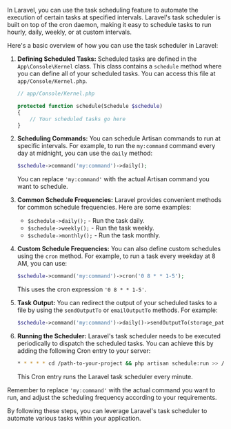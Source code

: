 In Laravel, you can use the task scheduling feature to automate the execution of certain tasks at specified intervals. Laravel's task scheduler is built on top of the cron daemon, making it easy to schedule tasks to run hourly, daily, weekly, or at custom intervals.

Here's a basic overview of how you can use the task scheduler in Laravel:

1. **Defining Scheduled Tasks:**
   Scheduled tasks are defined in the `App\Console\Kernel` class. This class contains a `schedule` method where you can define all of your scheduled tasks. You can access this file at `app/Console/Kernel.php`.

   ```php
   // app/Console/Kernel.php

   protected function schedule(Schedule $schedule)
   {
       // Your scheduled tasks go here
   }
   ```

2. **Scheduling Commands:**
   You can schedule Artisan commands to run at specific intervals. For example, to run the `my:command` command every day at midnight, you can use the `daily` method:

   ```php
   $schedule->command('my:command')->daily();
   ```

   You can replace `'my:command'` with the actual Artisan command you want to schedule.

3. **Common Schedule Frequencies:**
   Laravel provides convenient methods for common schedule frequencies. Here are some examples:

   - `$schedule->daily();` - Run the task daily.
   - `$schedule->weekly();` - Run the task weekly.
   - `$schedule->monthly();` - Run the task monthly.

4. **Custom Schedule Frequencies:**
   You can also define custom schedules using the `cron` method. For example, to run a task every weekday at 8 AM, you can use:

   ```php
   $schedule->command('my:command')->cron('0 8 * * 1-5');
   ```

   This uses the cron expression `'0 8 * * 1-5'`.

5. **Task Output:**
   You can redirect the output of your scheduled tasks to a file by using the `sendOutputTo` or `emailOutputTo` methods. For example:

   ```php
   $schedule->command('my:command')->daily()->sendOutputTo(storage_path('logs/my-command.log'));
   ```

6. **Running the Scheduler:**
   Laravel's task scheduler needs to be executed periodically to dispatch the scheduled tasks. You can achieve this by adding the following Cron entry to your server:

   ```sh
   * * * * * cd /path-to-your-project && php artisan schedule:run >> /dev/null 2>&1
   ```

   This Cron entry runs the Laravel task scheduler every minute.

Remember to replace `'my:command'` with the actual command you want to run, and adjust the scheduling frequency according to your requirements.

By following these steps, you can leverage Laravel's task scheduler to automate various tasks within your application.
